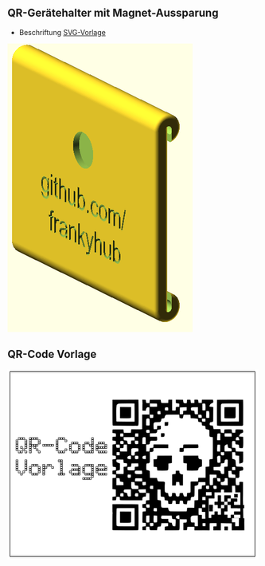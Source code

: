 ## QR-Gerätehalter mit Magnet-Aussparung

- Beschriftung [SVG-Vorlage](https://github.com/frankyhub/openscad-Beispiele/blob/master/035%20QR-Geraetehalter_Magnet/QR-Code-Geraete_Infos.svg)

![image](https://github.com/frankyhub/openscad-Beispiele/blob/master/035%20QR-Geraetehalter_Magnet/035%20QR_Halter_MagnetV1.png)

## QR-Code Vorlage

![image](https://github.com/frankyhub/png/blob/master/QR-Vorlage.png)
